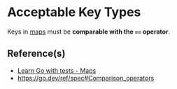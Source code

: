 # Acceptable Key Types

Keys in [maps](maps.md) must be **comparable with the `==` operator**.


## Reference(s)

- [Learn Go with tests - Maps](https://quii.gitbook.io/learn-go-with-tests/go-fundamentals/maps#write-the-test-first)
- https://go.dev/ref/spec#Comparison_operators
